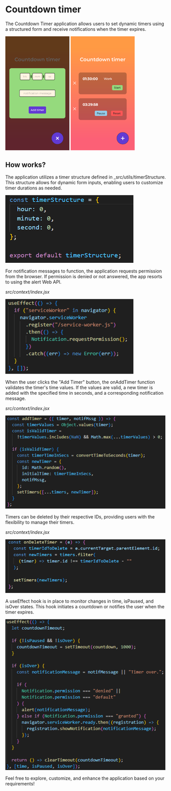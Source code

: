 # Countdown timer

The Countdown Timer application allows users to set dynamic timers using a structured form and receive notifications when the timer expires.

<img src="./readme_imgs/app-form.png" width="200px">

<img src="./readme_imgs/app.png" width="200px">

## How works?

The application utilizes a timer structure defined in \_src/utils/timerStructure. This structure allows for dynamic form inputs, enabling users to customize timer durations as needed.

<img src="./readme_imgs/timerStructure.PNG" width="400px">

For notification messages to function, the application requests permission from the browser. If permission is denied or not answered, the app resorts to using the alert Web API.

_src/context/index.jsx_

<img src="./readme_imgs/notification.PNG" width="400px">

When the user clicks the "Add Timer" button, the onAddTimer function validates the timer's time values. If the values are valid, a new timer is added with the specified time in seconds, and a corresponding notification message.

_src/context/index.jsx_

<img src="./readme_imgs/add.PNG" width="500px">

Timers can be deleted by their respective IDs, providing users with the flexibility to manage their timers.

_src/context/index.jsx_

<img src="./readme_imgs/delete.PNG" width="500px">

A useEffect hook is in place to monitor changes in time, isPaused, and isOver states. This hook initiates a countdown or notifies the user when the timer expires.

<img src="./readme_imgs/countdown-effect.PNG" width="500px">

Feel free to explore, customize, and enhance the application based on your requirements!

